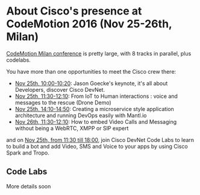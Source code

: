 # About Cisco's presence at CodeMotion 2016 (Nov 25-26th, Milan)

[CodeMotion Milan conference](http://milan2016.codemotionworld.com/ ) is pretty large, with 8 tracks in parallel, plus codelabs.

You have more than one opportunities to meet the Cisco crew there:
- [Nov 25th, 10:00-10:20](http://milan2016.codemotionworld.com/wp-content/themes/event/detail-talk.php?detail=5150): Jason Goecke's keynote, it's all about Developers, discover Cisco DevNet.
- [Nov 25th, 11:30-12:10](http://milan2016.codemotionworld.com/wp-content/themes/event/detail-talk.php?detail=4794): From IoT to Human interactions : voice and messages to the rescue (Drone Demo)
- [Nov 25th, 14:10-14:50](http://milan2016.codemotionworld.com/wp-content/themes/event/detail-talk.php?detail=4791): Creating a microservice style application architecture and running DevOps easily with Mantl.io 
- [Nov 26th, 11:30-12:10](http://milan2016.codemotionworld.com/wp-content/themes/event/detail-talk.php?detail=4795): How to embed Video Calls and Messaging without being a WebRTC, XMPP or SIP expert

and on [Nov 25th, from 11:30 till 18:00](http://milan2016.codemotionworld.com/schedule/add-super-power-to-your-app-chatbots-chatops-video-sms-and-voice-by-using-cisco-spark-and-tropo/), 
join Cisco DevNet Code Labs to learn to build a bot and add Video, SMS and Voice to your apps by using Cisco Spark and Tropo.


## Code Labs

More details soon


